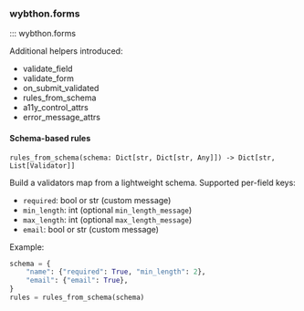 ### wybthon.forms

::: wybthon.forms

Additional helpers introduced:

- validate_field
- validate_form
- on_submit_validated
- rules_from_schema
- a11y_control_attrs
- error_message_attrs

#### Schema-based rules

`rules_from_schema(schema: Dict[str, Dict[str, Any]]) -> Dict[str, List[Validator]]`

Build a validators map from a lightweight schema. Supported per-field keys:

- `required`: bool or str (custom message)
- `min_length`: int (optional `min_length_message`)
- `max_length`: int (optional `max_length_message`)
- `email`: bool or str (custom message)

Example:

```python
schema = {
    "name": {"required": True, "min_length": 2},
    "email": {"email": True},
}
rules = rules_from_schema(schema)
```
